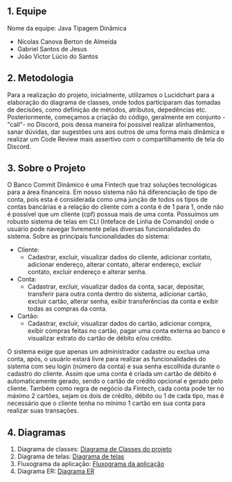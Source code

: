 ## 1. Equipe

Nome da equipe: Java Tipagem Dinâmica
- Nícolas Canova Berton de Almeida
- Gabriel Santos de Jesus
- João Victor Lúcio do Santos

## 2. Metodologia
Para a realização do projeto, inicialmente, utilizamos o Lucidchart para a elaboração do diagrama de classes, onde todos participaram das tomadas de decisões, como definição de métodos, atributos, depedências etc. Posteriormente, começamos a criação do código, geralmente em conjunto -"call"- no Discord, pois dessa maneira foi possível realizar alinhamentos, sanar dúvidas, dar sugestões uns aos outros de uma forma mais dinâmica e realizar um Code Review mais assertivo com o compartilhamento de tela do Discord.

## 3. Sobre o Projeto
O Banco Commit Dinâmico é uma Fintech que traz soluções tecnológicas para a área financeira. Em nosso sistema não há diferenciação de tipo de conta, pois esta é considerada como uma junção de todos os tipos de contas bancárias e a relação do cliente com a conta é de 1 para 1, onde não é possível que um cliente (cpf) possua mais de uma conta. Possuímos um robusto sistema de telas em CLI (Inteface de Linha de Comando) onde o usuário pode navegar livremente pelas diversas funcionalidades do sistema. Sobre as principais funcionalidades do sistema:
* Cliente:
	* Cadastrar, excluir, visualizar dados do cliente, adicionar contato, adicionar endereço, alterar contato, alterar endereço, excluir contato, excluir endereço e alterar senha.
* Conta:
	* Cadastrar, excluir, visualizar dados da conta, sacar, depositar, transferir para outra conta dentro do sistema, adicionar cartão, excluir cartão, alterar senha, exibir transferências da conta e exibir todas as compras da conta.
* Cartão:
	* Cadastrar, excluir, visualizar dados do cartão, adicionar compra, exibir compras feitas no cartão, pagar uma conta externa ao banco e visualizar estrato do cartão de débito e/ou crédito.

O sistema exige que apenas um administrador cadastre ou exclua uma conta, após, o usuário estará livre para realizar as funcionalidades do sistema com seu login (número da conta) e sua senha escolhida durante o cadastro do cliente. Assim que uma conta é criada um cartão de débito é automaticamente gerado, sendo o cartão de crédito opcional e gerado pelo cliente. Também como regra de negócio da Fintech, cada conta pode ter no máximo 2 cartões, sejam os dois de crédito, débito ou 1 de cada tipo, mas é necessário que o cliente tenha no mínimo 1 cartão em sua conta para realizar suas transações.

## 4. Diagramas

1. Diagrama de classes: [Diagrama de Classes do projeto](https://lucid.app/lucidchart/17d33946-0d38-4544-8578-e02af91a9943/edit?invitationId=inv_0c6d8cd4-f4ac-44ed-8890-a31e96c56b54)
2. Diagrama de telas: [Diagrama de telas](https://lucid.app/lucidchart/d76289db-ddc4-47f1-9db6-11c56f979e26/edit?viewport_loc=-2332%2C-1759%2C3284%2C1998%2C0_0&invitationId=inv_a48637ca-1036-40cd-a5a3-01af67cee05a)
3. Fluxograma da aplicação: [Fluxograma da aplicação](https://lucid.app/lucidchart/a82dee08-c4c8-4a4a-9d18-d4f6937c4830/edit?viewport_loc=-2426%2C-1087%2C7500%2C3672%2C0_0&invitationId=inv_eaf31799-6a65-4c16-b4b6-7b361476e8a3)
4. Diagrama ER: [Diagrama ER](https://lucid.app/lucidchart/3b89c914-2b90-4162-8adf-1196b90de0ee/edit?viewport_loc=-205%2C-92%2C3053%2C1495%2CZvKdXZheBP8n&invitationId=inv_ab1a5a66-b987-4e9b-a49a-1135ae3dcb16)
